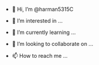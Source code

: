 - 👋 Hi, I’m @harman5315C

- 👀 I’m interested in ...
- 🌱 I’m currently learning ...
- 💞️ I’m looking to collaborate on ...
- 📫 How to reach me ...

<!---
harman5315C/harman5315C is a ✨ special ✨ repository because its `README.md` (this file) appears on your GitHub profile.
You can click the Preview link to take a look at your changes.
--->
